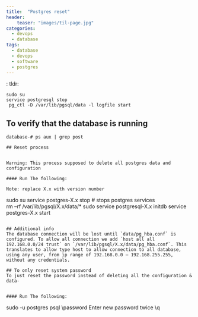 ```yaml
---
title:  "Postgres reset"
header:
    teaser: "images/til-page.jpg"
categories: 
  - devops
  - database
tags:
  - database
  - devops
  - software
  - postgres
---
```


: 
tldr: 

```
sudo su
service postgresql stop
 pg_ctl -D /var/lib/pgsql/data -l logfile start
```

## To verify that the database is running 

```
database-# ps aux | grep post

## Reset process


Warning: This process supposed to delete all postgres data and configuration  

#### Run The following: 

Note: replace X.x with version number

```
sudo su
service postgres-X.x stop # stops postgres services  
rm –rf /var/lib/pgsql/X.x/data/*
sudo service postgresql-X.x initdb
service postgres-X.x start
```

## Additional info
The database connection will be lost until `data/pg_hba.conf` is configured. To allow all connection we add `host all all 192.168.0.0/24 trust` on `/var/lib/pgsql/X.x/data/pg_hba.conf`. This translates to allow type host to allow connection to all database, using any user, from ip range of 192.168.0.0 – 192.168.255.255, without any credentials.

## To only reset system password
To just reset the password instead of deleting all the configuration & data-


#### Run The following: 

```
sudo -u postgres psql
\password
Enter new password twice 
\q
```
